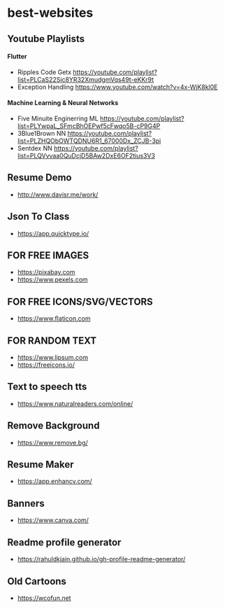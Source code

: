 # best-websites

## Youtube Playlists
#### Flutter 
- Ripples Code Getx https://youtube.com/playlist?list=PLCaS22Sjc8YR32XmudgmVqs49t-eKKr9t
- Exception Handling https://www.youtube.com/watch?v=4x-WjK8kl0E
#### Machine Learning & Neural Networks
- Five Minuite Enginerring ML https://youtube.com/playlist?list=PLYwpaL_SFmcBhOEPwf5cFwqo5B-cP9G4P 
- 3Blue1Brown NN https://youtube.com/playlist?list=PLZHQObOWTQDNU6R1_67000Dx_ZCJB-3pi
- Sentdex NN https://youtube.com/playlist?list=PLQVvvaa0QuDcjD5BAw2DxE6OF2tius3V3

## Resume Demo
- http://www.davisr.me/work/

## Json To Class
- https://app.quicktype.io/

## FOR FREE IMAGES
- https://pixabay.com
- https://www.pexels.com

## FOR FREE ICONS/SVG/VECTORS
- https://www.flaticon.com

## FOR RANDOM TEXT
- https://www.lipsum.com
- https://freeicons.io/

## Text to speech tts
- https://www.naturalreaders.com/online/

## Remove Background
- https://www.remove.bg/

## Resume Maker
- https://app.enhancv.com/

## Banners
- https://www.canva.com/

## Readme profile generator
- https://rahuldkjain.github.io/gh-profile-readme-generator/

## Old Cartoons
- https://wcofun.net
